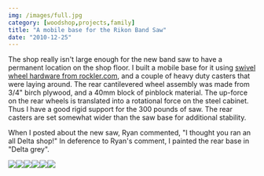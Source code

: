 ```yaml
---
img: /images/full.jpg
category: [woodshop,projects,family]
title: "A mobile base for the Rikon Band Saw"
date: "2010-12-25"
---
```


The shop really isn't large enough for the new band saw to have a permanent location on the shop floor. I built a mobile base for it using [swivel wheel hardware from rockler.com](http://www.rockler.com/product.cfm?page=2383&sid=AF660), and a couple of heavy duty casters that were laying around. The rear cantilevered wheel assembly was made from 3/4" birch plywood, and a 40mm block of pinblock material. The up-force on the rear wheels is translated into a rotational force on the steel cabinet. Thus I have a good rigid support for the 300 pounds of saw. The rear casters are set somewhat wider than the saw base for additional stability.

When I posted about the new saw, Ryan commented, "I thought you ran an all Delta shop!" In deference to Ryan's comment, I painted the rear base in "Delta grey".

![](/images/full.jpg)![](/images/base.jpg)![](/images/baseUnderSide.jpg)![](/images/downWheel.jpg)![](/images/upWheel.jpg)[![](/images/videoIcon.jpg)](/images/rikonBandSaw/video-2010-12-24-21-13-01.avi)
